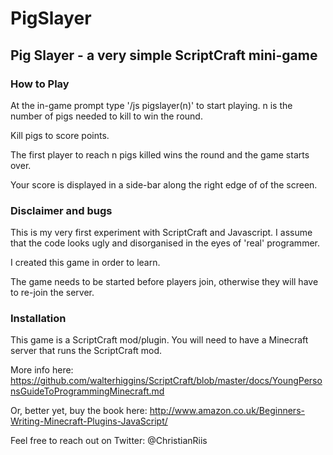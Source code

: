 # PigSlayer
## Pig Slayer - a very simple ScriptCraft mini-game

### How to Play

At the in-game prompt type '/js pigslayer(n)' to start playing. n is the
number of pigs needed to kill to win the round.

Kill pigs to score points.

The first player to reach n pigs killed wins the round and the game starts
over.

Your score is displayed in a side-bar along the right edge of of the screen.

### Disclaimer and bugs

This is my very first experiment with ScriptCraft and Javascript. I assume
that the code looks ugly and disorganised in the eyes of 'real' programmer.

I created this game in order to learn.

The game needs to be started before players join, otherwise they will have to
re-join the server.

### Installation

This game is a ScriptCraft mod/plugin. You will need to have a Minecraft
server that runs the ScriptCraft mod.

More info here:
https://github.com/walterhiggins/ScriptCraft/blob/master/docs/YoungPersonsGuideToProgrammingMinecraft.md

Or, better yet, buy the book here:
http://www.amazon.co.uk/Beginners-Writing-Minecraft-Plugins-JavaScript/

Feel free to reach out on Twitter:
@ChristianRiis

